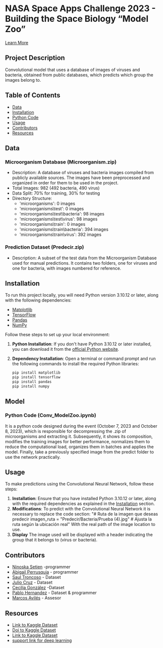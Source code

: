 # NASA Space Apps Challenge 2023 - Building the Space Biology “Model Zoo”
[Learn More](https://www.spaceappschallenge.org/2023/challenges/building-the-space-biology-model-zoo/)


## Project Description

Convolutional model that uses a database of images of viruses and bacteria, obtained from public databases, which predicts which group the images belong to.

## Table of Contents

- [Data](#data)
- [Installation](#installation)
- [Python Code](#code)
- [Usage](#usage)
- [Contributors](#contributors)
- [Resources](#resources)

## Data

### Microorganism Database (Microorganism.zip)

- Description: A database of viruses and bacteria images compiled from publicly available sources. The images have been preprocessed and organized in order for them to be used in the project.
- Total Images: 982 (492 bacteria, 490 virus)
- Data Split: 70% for training, 30% for testing
- Directory Structure:
  - 'microorganisms': 0 images
  - 'microorganisms\test': 0 images
  - 'microorganisms\test\bacteria': 98 images
  - 'microorganisms\test\virus': 98 images
  - 'microorganisms\train': 0 images
  - 'microorganisms\train\bacteria': 394 images
  - 'microorganisms\train\virus': 392 images

### Prediction Dataset (Predecir.zip)

- Description: A subset of the test data from the Microorganism Database used for manual predictions. It contains two folders, one for viruses and one for bacteria, with images numbered for reference.

## Installation

To run this project locally, you will need Python version 3.10.12 or later, along with the following dependencies:

- [Matplotlib](https://matplotlib.org/)
- [TensorFlow](https://www.tensorflow.org/)
- [Pandas](https://pandas.pydata.org/)
- [NumPy](https://numpy.org/)

Follow these steps to set up your local environment:

1. **Python Installation**: If you don't have Python 3.10.12 or later installed, you can download it from the [official Python website](https://www.python.org/downloads/).

2. **Dependency Installation**: Open a terminal or command prompt and run the following commands to install the required Python libraries:

   ```bash
   pip install matplotlib
   pip install tensorflow
   pip install pandas
   pip install numpy
## Model
### Python Code (Conv_ModelZoo.ipynb)
It is a python code designed during the event (October 7, 2023 and October 8, 2023), which is responsible for decompressing the .zip of microorganisms and extracting it. Subsequently, it shows its composition, modifies the training images for better performance, normalizes them to reduce the computational load, organizes them in batches and applies the model. Finally, take a previously specified image from the predict folder to use the network practically.

## Usage
To make predictions using the Convolutional Neural Network, follow these steps:

1. **Installation**: Ensure that you have installed Python 3.10.12 or later, along with the required dependencies as explained in the [Installation](#installation) section.
2. **Modifications**: To predict with the Convolutional Neural Network it is necessary to replace the code section:
   "# Ruta de la imagen que deseas predecir
imagen_ruta = "Predecir/Bacteria/Prueba (4).jpg"  # Ajusta la ruta según la ubicación real"
With the real path of the image location to use.
3. **Display** The image used will be displayed with a header indicating the group that it belongs to (virus or bacteria).
## Contributors
- [Ninoska Setien](https://github.com/ninosetien1804) -programmer
- [Abigail Perrusquia](link_to_profile_2) - programmer
- [Saul Troncoso](link_to_profile_2) - Dataset
- [Julio Cruz](link_to_profile_2) - Dataset
- [Cecilia González](link_to_profile_2) -Dataset
- [Pablo Hernandez](link_to_profile_2) - Dataset & programmer
- [Marcos Avilés](link_to_profile_2) - Assesor 
## Resources

- [Link to Kaggle Dataset](https://www.kaggle.com/datasets/mdwaquarazam/microorganism-image-classification)
- [Doi to Kaggle Dataset](https://doi.org/10.34740/KAGGLE/DSV/4032122)
- [Link to Kaggle Dataset](https://www.kaggle.com/datasets/saurabhshahane/virus-images)
- [support link for deep learning](https://github.com/mrdbourke/tensorflow-deep-learning/blob/main/04_transfer_learning_in_tensorflow_part_1_feature_extraction.ipynb)

